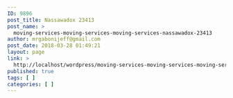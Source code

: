 ```yaml
---
ID: 9896
post_title: Nassawadox 23413
post_name: >
  moving-services-moving-services-moving-services-nassawadox-23413
author: mrgabonijeff@gmail.com
post_date: 2018-03-28 01:49:21
layout: page
link: >
  http://localhost/wordpress/moving-services-moving-services-moving-services-nassawadox-23413/
published: true
tags: [ ]
categories: [ ]
---
```

